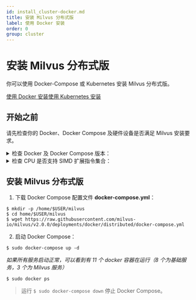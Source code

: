 ```yaml
---
id: install_cluster-docker.md
title: 安装 Milvus 分布式版
label: 使用 Docker 安装
order: 0
group: cluster
---
```

# 安装 Milvus 分布式版
你可以使用 Docker-Compose 或 Kubernetes 安装 Milvus 分布式版。

<div class="tab-wrapper"><a href="install_cluster-docker.md" class='active '>使用 Docker 安装</a><a href="install_cluster-helm.md" class=''>使用 Kubernetes 安装</a></div>

## 开始之前

请先检查你的 Docker、Docker Compose 及硬件设备是否满足 Milvus 安装要求。

<details><summary>检查 Docker 及 Docker Compose 版本：</summary>

<div class="alert note">
建议使用 Docker Compose 安装 Milvus 分布式版。
</div>

- 运行 `$ sudo docker info` 确认 Docker 版本。建议使用 19.03 或以上版本。

> 安装 Docker 步骤见 [Docker CE/EE 官方安装说明](https://docs.docker.com/get-docker/)。

- 运行 `$ sudo docker-compose version` 确认 Docker Compose 版本。建议使用 1.25.1 或以上版本。 

> 安装 Docker Compose 步骤见 [Docker Compose 官方安装说明](https://docs.docker.com/compose/install/)。
</details>

<details><summary>检查 CPU 是否支持 SIMD 扩展指令集合：</summary>

Milvus 在构建索引和查询向量时依赖 CPU 对 SIMD (Single Instruction Multiple Data) 扩展指令集合的支持。请确保运行 Milvus 的 CPU 至少支持以下一种 SIMD 指令集合：

- SSE4.2
- AVX
- AVX2
- AVX512

使用 lscpu 命令以检查 CPU 是否支持特定 SIMD 指令集合：
```
$ lscpu | grep -e sse4_2 -e avx -e avx2 -e avx512
```

</details>


## 安装 Milvus 分布式版

1. 下载 Docker Compose 配置文件 **docker-compose.yml**：

```
$ mkdir -p /home/$USER/milvus
$ cd home/$USER/milvus
$ wget https://raw.githubusercontent.com/milvus-io/milvus/v2.0.0/deployments/docker/distributed/docker-compose.yml
```


2. 启动 Docker Compose：

```
$ sudo docker-compose up -d 
```

*如果所有服务启动正常，可以看到有 11 个 docker 容器在运行（8 个为基础服务，3 个为 Milvus 服务）*

```
$ sudo docker ps 
```

> 运行 `$ sudo docker-compose down` 停止 Docker Compose。
